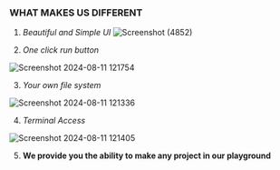 ### **WHAT MAKES US DIFFERENT**



1) _Beautiful and Simple UI_
![Screenshot (4852)](https://github.com/user-attachments/assets/3fbc9384-929d-43a9-85fe-9c3bbdae866f)

2) _One click run button_

   
![Screenshot 2024-08-11 121754](https://github.com/user-attachments/assets/19ea2734-0915-4388-833e-d88412275571)


3) _Your own file system_
   
![Screenshot 2024-08-11 121336](https://github.com/user-attachments/assets/f2b8f8ca-3400-4c35-aea9-93ca36b859bd)

4) _Terminal Access_

   
![Screenshot 2024-08-11 121405](https://github.com/user-attachments/assets/474e100c-122f-420e-addb-00b73ef9f4ff)

5) **We provide you the ability to make any project in our playground**
